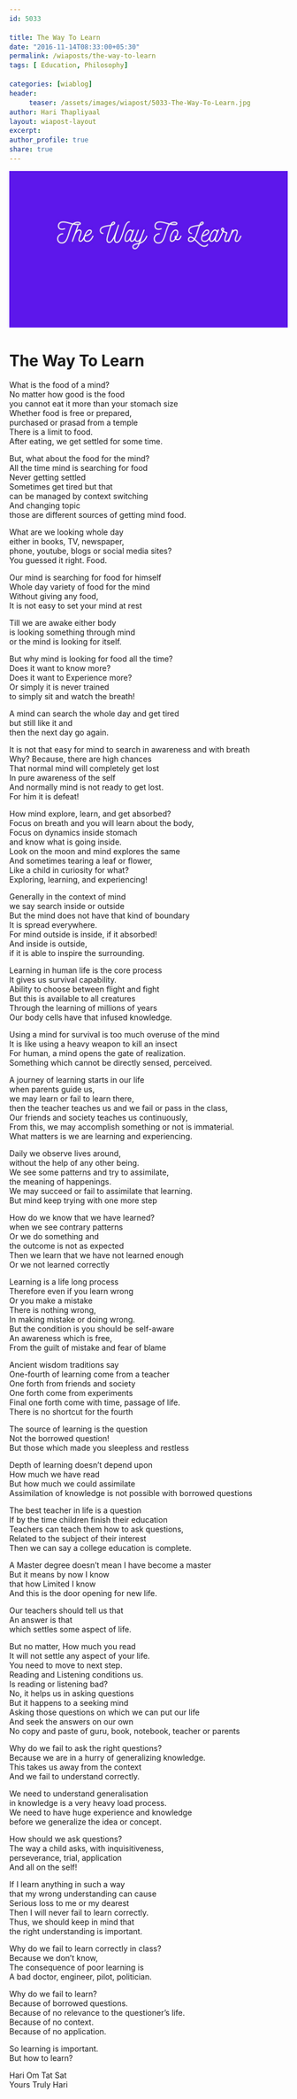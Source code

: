 ```yaml
--- 
id: 5033

title: The Way To Learn
date: "2016-11-14T08:33:00+05:30"
permalink: /wiaposts/the-way-to-learn
tags: [ Education, Philosophy]    

categories: [wiablog] 
header:
     teaser: /assets/images/wiapost/5033-The-Way-To-Learn.jpg
author: Hari Thapliyaal 
layout: wiapost-layout
excerpt:  
author_profile: true 
share: true 
---
```


![The Way To Learn](/assets/images/wiapost/5033-The-Way-To-Learn.jpg)     
   
# The Way To Learn
    
What is the food of a mind?     
No matter how good is the food     
you cannot eat it more than your stomach size     
Whether food is free or prepared,     
purchased or prasad from a temple     
There is a limit to food.     
After eating, we get settled for some time.    
    
But, what about the food for the mind?     
All the time mind is searching for food     
Never getting settled     
Sometimes get tired but that     
can be managed by context switching     
And changing topic     
those are different sources of getting mind food.    
    
What are we looking whole day     
either in books, TV, newspaper,     
phone, youtube, blogs or social media sites?     
You guessed it right. Food.    
    
Our mind is searching for food for himself     
Whole day variety of food for the mind     
Without giving any food,     
It is not easy to set your mind at rest    
    
Till we are awake either body     
is looking something through mind     
or the mind is looking for itself.    
    
But why mind is looking for food all the time?     
Does it want to know more?     
Does it want to Experience more?     
Or simply it is never trained     
to simply sit and watch the breath!    
    
A mind can search the whole day and get tired     
but still like it and     
then the next day go again.    
    
It is not that easy for mind to search in awareness and with breath     
Why? Because, there are high chances     
That normal mind will completely get lost     
In pure awareness of the self     
And normally mind is not ready to get lost.     
For him it is defeat!    
    
How mind explore, learn, and get absorbed?     
Focus on breath and you will learn about the body,     
Focus on dynamics inside stomach     
and know what is going inside.     
Look on the moon and mind explores the same     
And sometimes tearing a leaf or flower,     
Like a child in curiosity for what?     
Exploring, learning, and experiencing!    
    
Generally in the context of mind     
we say search inside or outside     
But the mind does not have that kind of boundary     
It is spread everywhere.     
For mind outside is inside, if it absorbed!     
And inside is outside,     
if it is able to inspire the surrounding.    
    
Learning in human life is the core process     
It gives us survival capability.     
Ability to choose between flight and fight     
But this is available to all creatures     
Through the learning of millions of years     
Our body cells have that infused knowledge.    
    
Using a mind for survival is too much overuse of the mind     
It is like using a heavy weapon to kill an insect     
For human, a mind opens the gate of realization.     
Something which cannot be directly sensed, perceived.    
    
A journey of learning starts in our life     
when parents guide us,     
we may learn or fail to learn there,     
then the teacher teaches us and we fail or pass in the class,     
Our friends and society teaches us continuously,     
From this, we may accomplish something or not is immaterial.     
What matters is we are learning and experiencing.    
    
Daily we observe lives around,     
without the help of any other being.     
We see some patterns and try to assimilate,     
the meaning of happenings.     
We may succeed or fail to assimilate that learning.     
But mind keep trying with one more step    
    
How do we know that we have learned?     
when we see contrary patterns     
Or we do something and     
the outcome is not as expected     
Then we learn that we have not learned enough     
Or we not learned correctly    
    
Learning is a life long process     
Therefore even if you learn wrong     
Or you make a mistake     
There is nothing wrong,     
In making mistake or doing wrong.     
But the condition is you should be self-aware     
An awareness which is free,     
From the guilt of mistake and fear of blame    
    
Ancient wisdom traditions say     
One-fourth of learning come from a teacher     
One forth from friends and society     
One forth come from experiments     
Final one forth come with time, passage of life.     
There is no shortcut for the fourth    
    
The source of learning is the question     
Not the borrowed question!     
But those which made you sleepless and restless    
    
Depth of learning doesn’t depend upon     
How much we have read     
But how much we could assimilate     
Assimilation of knowledge is not possible with borrowed questions    
    
The best teacher in life is a question     
If by the time children finish their education     
Teachers can teach them how to ask questions,     
Related to the subject of their interest     
Then we can say a college education is complete.    
    
A Master degree doesn’t mean I have become a master     
But it means by now I know     
that how Limited I know     
And this is the door opening for new life.    
    
Our teachers should tell us that     
An answer is that     
which settles some aspect of life.    
    
But no matter, How much you read     
It will not settle any aspect of your life.     
You need to move to next step.     
Reading and Listening conditions us.     
Is reading or listening bad?     
No, it helps us in asking questions     
But it happens to a seeking mind     
Asking those questions on which we can put our life     
And seek the answers on our own     
No copy and paste of guru, book, notebook, teacher or parents    
    
Why do we fail to ask the right questions?     
Because we are in a hurry of generalizing knowledge.     
This takes us away from the context     
And we fail to understand correctly.    
    
We need to understand generalisation     
in knowledge is a very heavy load process.     
We need to have huge experience and knowledge     
before we generalize the idea or concept.    
    
How should we ask questions?     
The way a child asks, with inquisitiveness,     
perseverance, trial, application     
And all on the self!    
    
If I learn anything in such a way     
that my wrong understanding can cause     
Serious loss to me or my dearest     
Then I will never fail to learn correctly.     
Thus, we should keep in mind that     
the right understanding is important.    
    
Why do we fail to learn correctly in class?     
Because we don’t know,     
The consequence of poor learning is     
A bad doctor, engineer, pilot, politician.    
    
Why do we fail to learn?     
Because of borrowed questions.     
Because of no relevance to the questioner’s life.     
Because of no context.     
Because of no application.    
    
So learning is important.     
But how to learn?    
    
Hari Om Tat Sat     
Yours Truly Hari    
